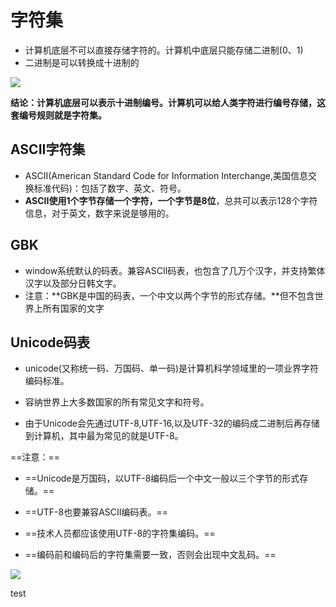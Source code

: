 # 字符集

* 计算机底层不可以直接存储字符的。计算机中底层只能存储二进制(0、1)
* 二进制是可以转换成十进制的

![](https://pic1.imgdb.cn/item/6348b18116f2c2beb12b5f45.jpg)

**结论：计算机底层可以表示十进制编号。计算机可以给人类字符进行编号存储，这套编号规则就是字符集。**



## ASCII字符集

* ASCII(American Standard Code for Information Interchange,美国信息交换标准代码)：包括了数字、英文、符号。
* **ASCII使用1个字节存储一个字符，一个字节是8位**，总共可以表示128个字符信息，对于英文，数字来说是够用的。

## GBK

* window系统默认的码表。兼容ASCII码表，也包含了几万个汉字，并支持繁体汉字以及部分日韩文字。
* 注意：**GBK是中国的码表，一个中文以两个字节的形式存储。**但不包含世界上所有国家的文字

## Unicode码表

* unicode(又称统一码、万国码、单一码)是计算机科学领域里的一项业界字符编码标准。

* 容纳世界上大多数国家的所有常见文字和符号。

* 由于Unicode会先通过UTF-8,UTF-16,以及UTF-32的编码成二进制后再存储到计算机，其中最为常见的就是UTF-8。

==注意：==

* ==Unicode是万国码，以UTF-8编码后一个中文一般以三个字节的形式存储。==

* ==UTF-8也要兼容ASCII编码表。==

* ==技术人员都应该使用UTF-8的字符集编码。==

* ==编码前和编码后的字符集需要一致，否则会出现中文乱码。==

![](https://pic1.imgdb.cn/item/6348b3ce16f2c2beb12eb87b.jpg)

test

